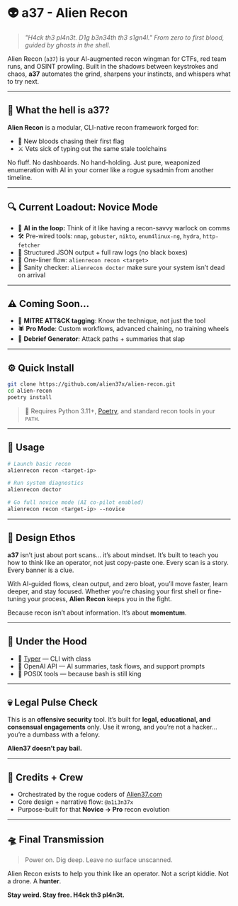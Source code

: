 # 👽 a37 - Alien Recon

> _"H4ck th3 pl4n3t. D1g b3n34th th3 s1gn4l."_
> _From zero to first blood, guided by ghosts in the shell._

Alien Recon (`a37`) is your AI-augmented recon wingman for CTFs, red team runs, and OSINT prowling.
Built in the shadows between keystrokes and chaos, **a37** automates the grind, sharpens your instincts, and whispers what to try next.

---

## 🧠 What the hell is a37?

**Alien Recon** is a modular, CLI-native recon framework forged for:

- 🔰 New bloods chasing their first flag
- ⚔️ Vets sick of typing out the same stale toolchains

No fluff. No dashboards. No hand-holding.
Just pure, weaponized enumeration with AI in your corner like a rogue sysadmin from another timeline.

---

## 🔍 Current Loadout: Novice Mode

- 🧠 **AI in the loop:** Think of it like having a recon-savvy warlock on comms
- 🛠️ Pre-wired tools:
  `nmap`, `gobuster`, `nikto`, `enum4linux-ng`, `hydra`, `http-fetcher`
- 🧪 Structured JSON output + full raw logs (no black boxes)
- 🧙 One-liner flow:
  `alienrecon recon <target>`
- 🧼 Sanity checker:
  `alienrecon doctor` make sure your system isn’t dead on arrival

---

## ⚠️ Coming Soon...

- 🧬 **MITRE ATT&CK tagging**: Know the technique, not just the tool
- 🕷️ **Pro Mode**: Custom workflows, advanced chaining, no training wheels
- 📜 **Debrief Generator**: Attack paths + summaries that slap

---

## ⚙️ Quick Install

```bash
git clone https://github.com/alien37x/alien-recon.git
cd alien-recon
poetry install
```

> 🧪 Requires Python 3.11+, [Poetry](https://python-poetry.org), and standard recon tools in your `PATH`.

---

## 💾 Usage

```bash
# Launch basic recon
alienrecon recon <target-ip>

# Run system diagnostics
alienrecon doctor

# Go full novice mode (AI co-pilot enabled)
alienrecon recon <target-ip> --novice
```

---

## 🧼 Design Ethos

**a37** isn’t just about port scans... it’s about mindset.
It’s built to teach you how to think like an operator, not just copy-paste one. Every scan is a story. Every banner is a clue.

With AI-guided flows, clean output, and zero bloat, you’ll move faster, learn deeper, and stay focused.
Whether you’re chasing your first shell or fine-tuning your process, **Alien Recon** keeps you in the fight.

Because recon isn’t about information. It’s about **momentum**.

---

## 📡 Under the Hood

- 🐍 [Typer](https://typer.tiangolo.com/) — CLI with class
- 🤖 OpenAI API — AI summaries, task flows, and support prompts
- 🧰 POSIX tools — because bash is still king

---

## 💀 Legal Pulse Check

This is an **offensive security** tool.
It’s built for **legal, educational, and consensual engagements** only.
Use it wrong, and you’re not a hacker... you’re a dumbass with a felony.

**Alien37 doesn’t pay bail.**

---

## 🌌 Credits + Crew

- Orchestrated by the rogue coders of [Alien37.com](https://alien37.com)
- Core design + narrative flow: `@a1i3n37x`
- Purpose-built for that **Novice → Pro** recon evolution

---

## 🛸 Final Transmission

> Power on.
> Dig deep.
> Leave no surface unscanned.

Alien Recon exists to help you think like an operator.
Not a script kiddie. Not a drone. A **hunter**.

**Stay weird. Stay free. H4ck th3 pl4n3t.**
